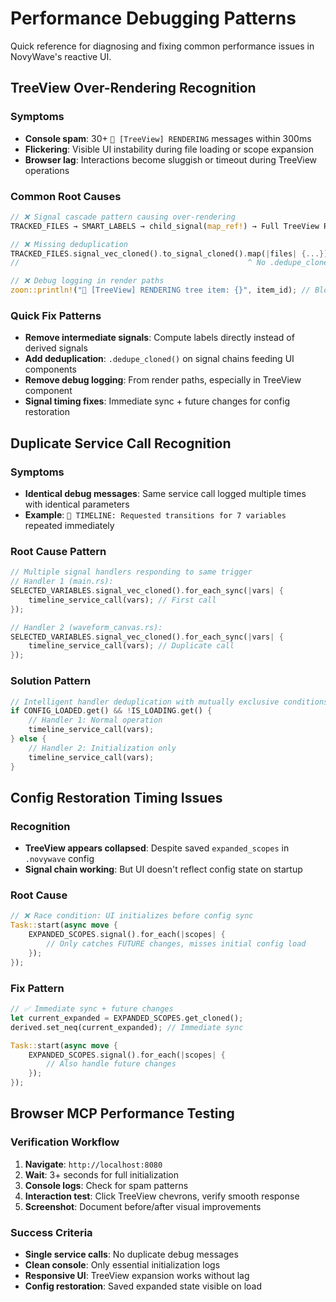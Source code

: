 # Performance Debugging Patterns

Quick reference for diagnosing and fixing common performance issues in NovyWave's reactive UI.

## TreeView Over-Rendering Recognition

### Symptoms
- **Console spam**: 30+ `🔨 [TreeView] RENDERING` messages within 300ms
- **Flickering**: Visible UI instability during file loading or scope expansion
- **Browser lag**: Interactions become sluggish or timeout during TreeView operations

### Common Root Causes
```rust
// ❌ Signal cascade pattern causing over-rendering
TRACKED_FILES → SMART_LABELS → child_signal(map_ref!) → Full TreeView Recreation

// ❌ Missing deduplication
TRACKED_FILES.signal_vec_cloned().to_signal_cloned().map(|files| {...})
//                                                   ^ No .dedupe_cloned()

// ❌ Debug logging in render paths
zoon::println!("🔨 [TreeView] RENDERING tree item: {}", item_id); // Blocks event loop
```

### Quick Fix Patterns
- **Remove intermediate signals**: Compute labels directly instead of derived signals
- **Add deduplication**: `.dedupe_cloned()` on signal chains feeding UI components
- **Remove debug logging**: From render paths, especially in TreeView component
- **Signal timing fixes**: Immediate sync + future changes for config restoration

## Duplicate Service Call Recognition

### Symptoms
- **Identical debug messages**: Same service call logged multiple times with identical parameters
- **Example**: `🔄 TIMELINE: Requested transitions for 7 variables` repeated immediately

### Root Cause Pattern
```rust
// Multiple signal handlers responding to same trigger
// Handler 1 (main.rs):
SELECTED_VARIABLES.signal_vec_cloned().for_each_sync(|vars| {
    timeline_service_call(vars); // First call
});

// Handler 2 (waveform_canvas.rs):  
SELECTED_VARIABLES.signal_vec_cloned().for_each_sync(|vars| {
    timeline_service_call(vars); // Duplicate call
});
```

### Solution Pattern
```rust
// Intelligent handler deduplication with mutually exclusive conditions
if CONFIG_LOADED.get() && !IS_LOADING.get() {
    // Handler 1: Normal operation
    timeline_service_call(vars);
} else {
    // Handler 2: Initialization only
    timeline_service_call(vars);
}
```

## Config Restoration Timing Issues

### Recognition
- **TreeView appears collapsed**: Despite saved `expanded_scopes` in `.novywave` config
- **Signal chain working**: But UI doesn't reflect config state on startup

### Root Cause
```rust
// ❌ Race condition: UI initializes before config sync
Task::start(async move {
    EXPANDED_SCOPES.signal().for_each(|scopes| {
        // Only catches FUTURE changes, misses initial config load
    });
});
```

### Fix Pattern
```rust
// ✅ Immediate sync + future changes
let current_expanded = EXPANDED_SCOPES.get_cloned();
derived.set_neq(current_expanded); // Immediate sync

Task::start(async move {
    EXPANDED_SCOPES.signal().for_each(|scopes| {
        // Also handle future changes
    });
});
```

## Browser MCP Performance Testing

### Verification Workflow
1. **Navigate**: `http://localhost:8080` 
2. **Wait**: 3+ seconds for full initialization
3. **Console logs**: Check for spam patterns
4. **Interaction test**: Click TreeView chevrons, verify smooth response
5. **Screenshot**: Document before/after visual improvements

### Success Criteria
- **Single service calls**: No duplicate debug messages
- **Clean console**: Only essential initialization logs
- **Responsive UI**: TreeView expansion works without lag
- **Config restoration**: Saved expanded state visible on load